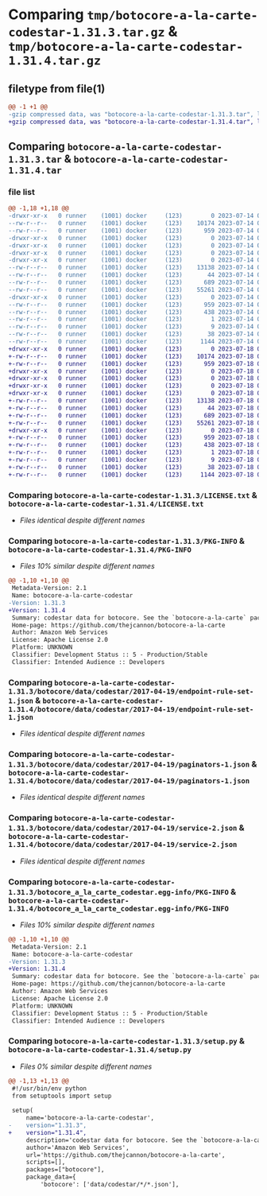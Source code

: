 # Comparing `tmp/botocore-a-la-carte-codestar-1.31.3.tar.gz` & `tmp/botocore-a-la-carte-codestar-1.31.4.tar.gz`

## filetype from file(1)

```diff
@@ -1 +1 @@
-gzip compressed data, was "botocore-a-la-carte-codestar-1.31.3.tar", last modified: Fri Jul 14 01:45:57 2023, max compression
+gzip compressed data, was "botocore-a-la-carte-codestar-1.31.4.tar", last modified: Tue Jul 18 01:55:00 2023, max compression
```

## Comparing `botocore-a-la-carte-codestar-1.31.3.tar` & `botocore-a-la-carte-codestar-1.31.4.tar`

### file list

```diff
@@ -1,18 +1,18 @@
-drwxr-xr-x   0 runner    (1001) docker     (123)        0 2023-07-14 01:45:57.830530 botocore-a-la-carte-codestar-1.31.3/
--rw-r--r--   0 runner    (1001) docker     (123)    10174 2023-07-14 01:45:57.000000 botocore-a-la-carte-codestar-1.31.3/LICENSE.txt
--rw-r--r--   0 runner    (1001) docker     (123)      959 2023-07-14 01:45:57.826529 botocore-a-la-carte-codestar-1.31.3/PKG-INFO
-drwxr-xr-x   0 runner    (1001) docker     (123)        0 2023-07-14 01:45:57.826529 botocore-a-la-carte-codestar-1.31.3/botocore/
-drwxr-xr-x   0 runner    (1001) docker     (123)        0 2023-07-14 01:45:57.826529 botocore-a-la-carte-codestar-1.31.3/botocore/data/
-drwxr-xr-x   0 runner    (1001) docker     (123)        0 2023-07-14 01:45:57.826529 botocore-a-la-carte-codestar-1.31.3/botocore/data/codestar/
-drwxr-xr-x   0 runner    (1001) docker     (123)        0 2023-07-14 01:45:57.826529 botocore-a-la-carte-codestar-1.31.3/botocore/data/codestar/2017-04-19/
--rw-r--r--   0 runner    (1001) docker     (123)    13138 2023-07-14 01:45:45.000000 botocore-a-la-carte-codestar-1.31.3/botocore/data/codestar/2017-04-19/endpoint-rule-set-1.json
--rw-r--r--   0 runner    (1001) docker     (123)       44 2023-07-14 01:45:45.000000 botocore-a-la-carte-codestar-1.31.3/botocore/data/codestar/2017-04-19/examples-1.json
--rw-r--r--   0 runner    (1001) docker     (123)      689 2023-07-14 01:45:45.000000 botocore-a-la-carte-codestar-1.31.3/botocore/data/codestar/2017-04-19/paginators-1.json
--rw-r--r--   0 runner    (1001) docker     (123)    55261 2023-07-14 01:45:45.000000 botocore-a-la-carte-codestar-1.31.3/botocore/data/codestar/2017-04-19/service-2.json
-drwxr-xr-x   0 runner    (1001) docker     (123)        0 2023-07-14 01:45:57.826529 botocore-a-la-carte-codestar-1.31.3/botocore_a_la_carte_codestar.egg-info/
--rw-r--r--   0 runner    (1001) docker     (123)      959 2023-07-14 01:45:57.000000 botocore-a-la-carte-codestar-1.31.3/botocore_a_la_carte_codestar.egg-info/PKG-INFO
--rw-r--r--   0 runner    (1001) docker     (123)      438 2023-07-14 01:45:57.000000 botocore-a-la-carte-codestar-1.31.3/botocore_a_la_carte_codestar.egg-info/SOURCES.txt
--rw-r--r--   0 runner    (1001) docker     (123)        1 2023-07-14 01:45:57.000000 botocore-a-la-carte-codestar-1.31.3/botocore_a_la_carte_codestar.egg-info/dependency_links.txt
--rw-r--r--   0 runner    (1001) docker     (123)        9 2023-07-14 01:45:57.000000 botocore-a-la-carte-codestar-1.31.3/botocore_a_la_carte_codestar.egg-info/top_level.txt
--rw-r--r--   0 runner    (1001) docker     (123)       38 2023-07-14 01:45:57.830530 botocore-a-la-carte-codestar-1.31.3/setup.cfg
--rw-r--r--   0 runner    (1001) docker     (123)     1144 2023-07-14 01:45:57.000000 botocore-a-la-carte-codestar-1.31.3/setup.py
+drwxr-xr-x   0 runner    (1001) docker     (123)        0 2023-07-18 01:55:00.444178 botocore-a-la-carte-codestar-1.31.4/
+-rw-r--r--   0 runner    (1001) docker     (123)    10174 2023-07-18 01:55:00.000000 botocore-a-la-carte-codestar-1.31.4/LICENSE.txt
+-rw-r--r--   0 runner    (1001) docker     (123)      959 2023-07-18 01:55:00.444178 botocore-a-la-carte-codestar-1.31.4/PKG-INFO
+drwxr-xr-x   0 runner    (1001) docker     (123)        0 2023-07-18 01:55:00.440178 botocore-a-la-carte-codestar-1.31.4/botocore/
+drwxr-xr-x   0 runner    (1001) docker     (123)        0 2023-07-18 01:55:00.440178 botocore-a-la-carte-codestar-1.31.4/botocore/data/
+drwxr-xr-x   0 runner    (1001) docker     (123)        0 2023-07-18 01:55:00.440178 botocore-a-la-carte-codestar-1.31.4/botocore/data/codestar/
+drwxr-xr-x   0 runner    (1001) docker     (123)        0 2023-07-18 01:55:00.440178 botocore-a-la-carte-codestar-1.31.4/botocore/data/codestar/2017-04-19/
+-rw-r--r--   0 runner    (1001) docker     (123)    13138 2023-07-18 01:54:50.000000 botocore-a-la-carte-codestar-1.31.4/botocore/data/codestar/2017-04-19/endpoint-rule-set-1.json
+-rw-r--r--   0 runner    (1001) docker     (123)       44 2023-07-18 01:54:50.000000 botocore-a-la-carte-codestar-1.31.4/botocore/data/codestar/2017-04-19/examples-1.json
+-rw-r--r--   0 runner    (1001) docker     (123)      689 2023-07-18 01:54:50.000000 botocore-a-la-carte-codestar-1.31.4/botocore/data/codestar/2017-04-19/paginators-1.json
+-rw-r--r--   0 runner    (1001) docker     (123)    55261 2023-07-18 01:54:50.000000 botocore-a-la-carte-codestar-1.31.4/botocore/data/codestar/2017-04-19/service-2.json
+drwxr-xr-x   0 runner    (1001) docker     (123)        0 2023-07-18 01:55:00.444178 botocore-a-la-carte-codestar-1.31.4/botocore_a_la_carte_codestar.egg-info/
+-rw-r--r--   0 runner    (1001) docker     (123)      959 2023-07-18 01:55:00.000000 botocore-a-la-carte-codestar-1.31.4/botocore_a_la_carte_codestar.egg-info/PKG-INFO
+-rw-r--r--   0 runner    (1001) docker     (123)      438 2023-07-18 01:55:00.000000 botocore-a-la-carte-codestar-1.31.4/botocore_a_la_carte_codestar.egg-info/SOURCES.txt
+-rw-r--r--   0 runner    (1001) docker     (123)        1 2023-07-18 01:55:00.000000 botocore-a-la-carte-codestar-1.31.4/botocore_a_la_carte_codestar.egg-info/dependency_links.txt
+-rw-r--r--   0 runner    (1001) docker     (123)        9 2023-07-18 01:55:00.000000 botocore-a-la-carte-codestar-1.31.4/botocore_a_la_carte_codestar.egg-info/top_level.txt
+-rw-r--r--   0 runner    (1001) docker     (123)       38 2023-07-18 01:55:00.444178 botocore-a-la-carte-codestar-1.31.4/setup.cfg
+-rw-r--r--   0 runner    (1001) docker     (123)     1144 2023-07-18 01:55:00.000000 botocore-a-la-carte-codestar-1.31.4/setup.py
```

### Comparing `botocore-a-la-carte-codestar-1.31.3/LICENSE.txt` & `botocore-a-la-carte-codestar-1.31.4/LICENSE.txt`

 * *Files identical despite different names*

### Comparing `botocore-a-la-carte-codestar-1.31.3/PKG-INFO` & `botocore-a-la-carte-codestar-1.31.4/PKG-INFO`

 * *Files 10% similar despite different names*

```diff
@@ -1,10 +1,10 @@
 Metadata-Version: 2.1
 Name: botocore-a-la-carte-codestar
-Version: 1.31.3
+Version: 1.31.4
 Summary: codestar data for botocore. See the `botocore-a-la-carte` package for more info.
 Home-page: https://github.com/thejcannon/botocore-a-la-carte
 Author: Amazon Web Services
 License: Apache License 2.0
 Platform: UNKNOWN
 Classifier: Development Status :: 5 - Production/Stable
 Classifier: Intended Audience :: Developers
```

### Comparing `botocore-a-la-carte-codestar-1.31.3/botocore/data/codestar/2017-04-19/endpoint-rule-set-1.json` & `botocore-a-la-carte-codestar-1.31.4/botocore/data/codestar/2017-04-19/endpoint-rule-set-1.json`

 * *Files identical despite different names*

### Comparing `botocore-a-la-carte-codestar-1.31.3/botocore/data/codestar/2017-04-19/paginators-1.json` & `botocore-a-la-carte-codestar-1.31.4/botocore/data/codestar/2017-04-19/paginators-1.json`

 * *Files identical despite different names*

### Comparing `botocore-a-la-carte-codestar-1.31.3/botocore/data/codestar/2017-04-19/service-2.json` & `botocore-a-la-carte-codestar-1.31.4/botocore/data/codestar/2017-04-19/service-2.json`

 * *Files identical despite different names*

### Comparing `botocore-a-la-carte-codestar-1.31.3/botocore_a_la_carte_codestar.egg-info/PKG-INFO` & `botocore-a-la-carte-codestar-1.31.4/botocore_a_la_carte_codestar.egg-info/PKG-INFO`

 * *Files 10% similar despite different names*

```diff
@@ -1,10 +1,10 @@
 Metadata-Version: 2.1
 Name: botocore-a-la-carte-codestar
-Version: 1.31.3
+Version: 1.31.4
 Summary: codestar data for botocore. See the `botocore-a-la-carte` package for more info.
 Home-page: https://github.com/thejcannon/botocore-a-la-carte
 Author: Amazon Web Services
 License: Apache License 2.0
 Platform: UNKNOWN
 Classifier: Development Status :: 5 - Production/Stable
 Classifier: Intended Audience :: Developers
```

### Comparing `botocore-a-la-carte-codestar-1.31.3/setup.py` & `botocore-a-la-carte-codestar-1.31.4/setup.py`

 * *Files 0% similar despite different names*

```diff
@@ -1,13 +1,13 @@
 #!/usr/bin/env python
 from setuptools import setup
 
 setup(
     name='botocore-a-la-carte-codestar',
-    version="1.31.3",
+    version="1.31.4",
     description='codestar data for botocore. See the `botocore-a-la-carte` package for more info.',
     author='Amazon Web Services',
     url='https://github.com/thejcannon/botocore-a-la-carte',
     scripts=[],
     packages=["botocore"],
     package_data={
         'botocore': ['data/codestar/*/*.json'],
```


